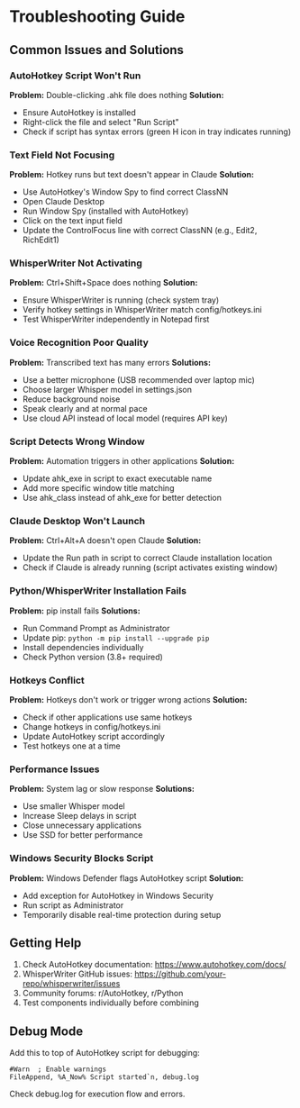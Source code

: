 # Troubleshooting Guide

## Common Issues and Solutions

### AutoHotkey Script Won't Run
**Problem:** Double-clicking .ahk file does nothing
**Solution:**
- Ensure AutoHotkey is installed
- Right-click the file and select "Run Script"
- Check if script has syntax errors (green H icon in tray indicates running)

### Text Field Not Focusing
**Problem:** Hotkey runs but text doesn't appear in Claude
**Solution:**
- Use AutoHotkey's Window Spy to find correct ClassNN
- Open Claude Desktop
- Run Window Spy (installed with AutoHotkey)
- Click on the text input field
- Update the ControlFocus line with correct ClassNN (e.g., Edit2, RichEdit1)

### WhisperWriter Not Activating
**Problem:** Ctrl+Shift+Space does nothing
**Solution:**
- Ensure WhisperWriter is running (check system tray)
- Verify hotkey settings in WhisperWriter match config/hotkeys.ini
- Test WhisperWriter independently in Notepad first

### Voice Recognition Poor Quality
**Problem:** Transcribed text has many errors
**Solutions:**
- Use a better microphone (USB recommended over laptop mic)
- Choose larger Whisper model in settings.json
- Reduce background noise
- Speak clearly and at normal pace
- Use cloud API instead of local model (requires API key)

### Script Detects Wrong Window
**Problem:** Automation triggers in other applications
**Solution:**
- Update ahk_exe in script to exact executable name
- Add more specific window title matching
- Use ahk_class instead of ahk_exe for better detection

### Claude Desktop Won't Launch
**Problem:** Ctrl+Alt+A doesn't open Claude
**Solution:**
- Update the Run path in script to correct Claude installation location
- Check if Claude is already running (script activates existing window)

### Python/WhisperWriter Installation Fails
**Problem:** pip install fails
**Solutions:**
- Run Command Prompt as Administrator
- Update pip: `python -m pip install --upgrade pip`
- Install dependencies individually
- Check Python version (3.8+ required)

### Hotkeys Conflict
**Problem:** Hotkeys don't work or trigger wrong actions
**Solution:**
- Check if other applications use same hotkeys
- Change hotkeys in config/hotkeys.ini
- Update AutoHotkey script accordingly
- Test hotkeys one at a time

### Performance Issues
**Problem:** System lag or slow response
**Solutions:**
- Use smaller Whisper model
- Increase Sleep delays in script
- Close unnecessary applications
- Use SSD for better performance

### Windows Security Blocks Script
**Problem:** Windows Defender flags AutoHotkey script
**Solution:**
- Add exception for AutoHotkey in Windows Security
- Run script as Administrator
- Temporarily disable real-time protection during setup

## Getting Help

1. Check AutoHotkey documentation: https://www.autohotkey.com/docs/
2. WhisperWriter GitHub issues: https://github.com/your-repo/whisperwriter/issues
3. Community forums: r/AutoHotkey, r/Python
4. Test components individually before combining

## Debug Mode

Add this to top of AutoHotkey script for debugging:
```
#Warn  ; Enable warnings
FileAppend, %A_Now% Script started`n, debug.log
```

Check debug.log for execution flow and errors.